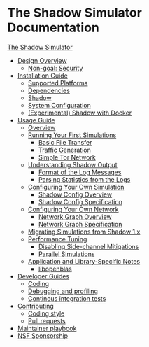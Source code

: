 # The Shadow Simulator Documentation

[The Shadow Simulator](shadow.md)

- [Design Overview](design_2x.md)
    - [Non-goal: Security](security.md)
- [Installation Guide]()
    - [Supported Platforms](supported_platforms.md)
    - [Dependencies](install_dependencies.md)
    - [Shadow](install_shadow.md)
    - [System Configuration](system_configuration.md)
    - [(Experimental) Shadow with Docker](install_shadow_with_docker.md)
- [Usage Guide]()
    - [Overview](run_shadow_overview.md)
    - [Running Your First Simulations]()
        - [Basic File Transfer](getting_started_basic.md)
        - [Traffic Generation](getting_started_tgen.md)
        - [Simple Tor Network](getting_started_tor.md)
    - [Understanding Shadow Output]()
        - [Format of the Log Messages](log_format.md)
        - [Parsing Statistics from the Logs](parsing_shadow_logs.md)
    - [Configuring Your Own Simulation]()
        - [Shadow Config Overview](shadow_config_overview.md)
        - [Shadow Config Specification](shadow_config_spec.md)
    - [Configuring Your Own Network]()
        - [Network Graph Overview](network_graph_overview.md)
        - [Network Graph Specification](network_graph_spec.md)
    - [Migrating Simulations from Shadow 1.x](migrating_from_1x.md)
    - [Performance Tuning]()
        - [Disabling Side-channel Mitigations](sidechannels.md)
        - [Parallel Simulations](parallel_sims.md)
    - [Application and Library-Specific Notes]()
        - [libopenblas](libopenblas.md)
- [Developer Guides]()
    - [Coding](coding.md)
    - [Debugging and profiling](developer_guide.md)
    - [Continous integration tests](ci.md)
- [Contributing](contributing.md)
    - [Coding style](coding_style.md)
    - [Pull requests](pull_requests.md)
- [Maintainer playbook](maintainer_playbook.md)
- [NSF Sponsorship](nsf_sponsorship.md)
